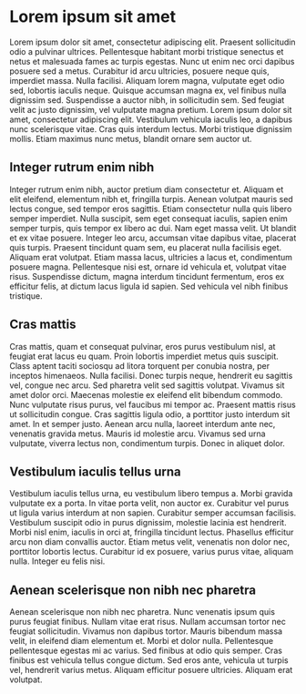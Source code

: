 # Lorem ipsum sit amet

Lorem ipsum dolor sit amet, consectetur adipiscing elit. Praesent sollicitudin odio a pulvinar ultrices. Pellentesque habitant morbi tristique senectus et netus et malesuada fames ac turpis egestas. Nunc ut enim nec orci dapibus posuere sed a metus. Curabitur id arcu ultricies, posuere neque quis, imperdiet massa. Nulla facilisi. Aliquam lorem magna, vulputate eget odio sed, lobortis iaculis neque. Quisque accumsan magna ex, vel finibus nulla dignissim sed. Suspendisse a auctor nibh, in sollicitudin sem. Sed feugiat velit ac justo dignissim, vel vulputate magna pretium. Lorem ipsum dolor sit amet, consectetur adipiscing elit. Vestibulum vehicula iaculis leo, a dapibus nunc scelerisque vitae. Cras quis interdum lectus. Morbi tristique dignissim mollis. Etiam maximus nunc metus, blandit ornare sem auctor ut.

## Integer rutrum enim nibh

Integer rutrum enim nibh, auctor pretium diam consectetur et. Aliquam et elit eleifend, elementum nibh et, fringilla turpis. Aenean volutpat mauris sed lectus congue, sed tempor eros sagittis. Etiam consectetur nulla quis libero semper imperdiet. Nulla suscipit, sem eget consequat iaculis, sapien enim semper turpis, quis tempor ex libero ac dui. Nam eget massa velit. Ut blandit et ex vitae posuere. Integer leo arcu, accumsan vitae dapibus vitae, placerat quis turpis. Praesent tincidunt quam sem, eu placerat nulla facilisis eget. Aliquam erat volutpat. Etiam massa lacus, ultricies a lacus et, condimentum posuere magna. Pellentesque nisi est, ornare id vehicula et, volutpat vitae risus. Suspendisse dictum, magna interdum tincidunt fermentum, eros ex efficitur felis, at dictum lacus ligula id sapien. Sed vehicula vel nibh finibus tristique.

## Cras mattis

Cras mattis, quam et consequat pulvinar, eros purus vestibulum nisl, at feugiat erat lacus eu quam. Proin lobortis imperdiet metus quis suscipit. Class aptent taciti sociosqu ad litora torquent per conubia nostra, per inceptos himenaeos. Nulla facilisi. Donec turpis neque, hendrerit eu sagittis vel, congue nec arcu. Sed pharetra velit sed sagittis volutpat. Vivamus sit amet dolor orci. Maecenas molestie ex eleifend elit bibendum commodo. Nunc vulputate risus purus, vel faucibus mi tempor ac. Praesent mattis risus ut sollicitudin congue. Cras sagittis ligula odio, a porttitor justo interdum sit amet. In et semper justo. Aenean arcu nulla, laoreet interdum ante nec, venenatis gravida metus. Mauris id molestie arcu. Vivamus sed urna vulputate, viverra lectus non, condimentum turpis. Donec in aliquet dolor.

## Vestibulum iaculis tellus urna

Vestibulum iaculis tellus urna, eu vestibulum libero tempus a. Morbi gravida vulputate ex a porta. In vitae porta velit, non auctor ex. Curabitur vel purus ut ligula varius interdum at non sapien. Curabitur semper accumsan facilisis. Vestibulum suscipit odio in purus dignissim, molestie lacinia est hendrerit. Morbi nisl enim, iaculis in orci at, fringilla tincidunt lectus. Phasellus efficitur arcu non diam convallis auctor. Etiam metus velit, venenatis non dolor nec, porttitor lobortis lectus. Curabitur id ex posuere, varius purus vitae, aliquam nulla. Integer eu felis nisi.

## Aenean scelerisque non nibh nec pharetra

Aenean scelerisque non nibh nec pharetra. Nunc venenatis ipsum quis purus feugiat finibus. Nullam vitae erat risus. Nullam accumsan tortor nec feugiat sollicitudin. Vivamus non dapibus tortor. Mauris bibendum massa velit, in eleifend diam elementum et. Morbi et dolor nulla. Pellentesque pellentesque egestas mi ac varius. Sed finibus at odio quis semper. Cras finibus est vehicula tellus congue dictum. Sed eros ante, vehicula ut turpis vel, hendrerit varius metus. Aliquam efficitur posuere ultricies. Aliquam erat volutpat.
